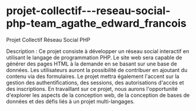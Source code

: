 # projet-collectif---reseau-social-php-team_agathe_edward_francois
Projet Collectif Réseau Social PHP 

Description : Ce projet consiste à développer un réseau social interactif en utilisant le langage de programmation PHP. 
Le site web sera capable de générer des pages HTML à la demande en se basant sur une base de données. 
Les utilisateurs auront la possibilité de contribuer en ajoutant du contenu via des formulaires. 
Le projet mettra également l'accent sur la gestion des authentifications, des sessions, des autorisations d'accès et des inscriptions. 
En travaillant sur ce projet, nous aurons l'opportunité d'explorer les aspects de la conception web, 
de la conception de bases de données et des défis liés à un projet multi-langages.
